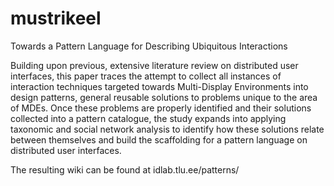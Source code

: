# mustrikeel
Towards a Pattern Language for Describing Ubiquitous Interactions

Building upon previous,  extensive literature review on distributed user interfaces, this paper traces the attempt to collect all instances of interaction techniques targeted towards Multi-Display Environments into design patterns, general reusable solutions to problems unique to the area of MDEs. Once these problems are properly identified and their solutions collected into a pattern catalogue, the study expands into applying taxonomic and social network analysis to identify how these solutions relate between themselves and build the scaffolding for a pattern language on distributed user interfaces.

The resulting wiki can be found at idlab.tlu.ee/patterns/
